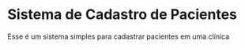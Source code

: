 # Sistema de Cadastro de Pacientes

Esse é um sistema simples para cadastrar pacientes em uma clínica
